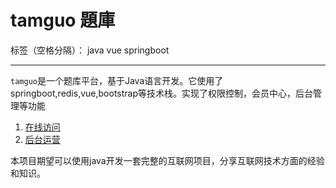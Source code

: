 # tamguo 題庫

标签（空格分隔）： java vue springboot


---

`tamguo`是一个题库平台，基于Java语言开发。它使用了springboot,redis,vue,bootstrap等技术栈。实现了权限控制，会员中心，后台管理等功能

 1. [在线访问][1]
 2. [后台运营][2]

本项目期望可以使用java开发一套完整的互联网项目，分享互联网技术方面的经验和知识。


  [1]: http://www.tamguo.com
  [2]: http://admin.tamguo.com
